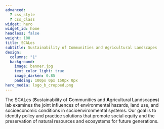 ```yaml
---
advanced:
  ? css_style
  ? css_class
widget: hero
widget_id: home
headless: false
weight: 100
title: SCALes
subtitle: Sustainability of Communities and Agricultural Landscapes
design:
  columns: "1"
  background:
    image: banner.jpg
    text_color_light: true
    image_darken: 0.85
    padding: 100px 0px 150px 0px
hero_media: logo_b_cropped.png
---
```

The SCALes (**S**ustainability of **C**ommunities and **A**gricultural **L**andscap**es**) lab examines the joint influences of environmental hazards, land use, and socioeconomic conditions in socioenvironmental systems. Our goal is to identify policy and practice solutions that promote social equity and the preservation of natural resources and ecosystems for future generations.

